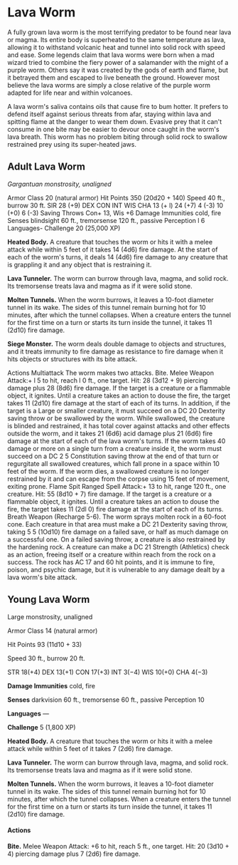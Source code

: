 # Lava Worm
A fully grown lava worm is the most terrifying predator to be found near lava or magma. Its entire body is superheated to the same temperature as lava, allowing it to withstand volcanic heat and tunnel into solid rock with speed and ease. Some legends claim that lava worms were born when a mad wizard tried to combine the fiery power of a salamander with the might of a purple worm. Others say it was created by the gods of earth and flame, but it betrayed them and escaped to live beneath the ground. However most believe the lava worms are simply a close relative of the purple worm adapted for life near and within volcanoes.

A lava worm's saliva contains oils that cause fire to bum hotter. It prefers to defend itself against serious threats from afar, staying within lava and spitting flame at the danger to wear them down. Evasive prey that it can't consume in one bite may be easier to devour once caught in the worm's lava breath. This worm has no problem biting through solid rock to swallow restrained prey using its super-heated jaws.

## Adult Lava Worm
*Gargantuan monstrosity, unaligned*

Armor Class 20 (natural armor)
Hit Points 350 (20d20 + 140)
Speed 40 ft., burrow 30 ft.
SlR
28 (+9)
DEX CON INT WIS CHA
13 (+ l) 24 (+7) 4 (-3) 10 (+0) 6 (-3)
Saving Throws Con+ 13, Wis +6
Damage Immunities cold, fire
Senses blindsight 60 ft., tremorsense 120 ft., passive
Perception l 6
Languages-
Challenge 20 (25,000 XP)

**Heated Body.** A creature that touches the worm or hits it with a melee attack while within 5 feet of it takes 14 (4d6) fire damage. At the start of each of the worm's turns, it deals 14 (4d6) fire damage to any creature that is grappling it and any object that is restraining it.

**Lava Tunneler.** The worm can burrow through lava, magma, and solid rock. Its tremorsense treats lava and magma as if it were solid stone.

**Molten Tunnels.** When the worm burrows, it leaves a 10-foot diameter tunnel in its wake. The sides of this tunnel remain burning hot for 10 minutes, after which the tunnel collapses. When a creature enters the tunnel for the first time on a turn or starts its turn inside the tunnel, it takes 11 (2d10) fire damage.

**Siege Monster.** The worm deals double damage to objects and structures, and it treats immunity to fire damage as resistance to fire damage when it hits objects or structures with its bite attack.

Actions
Multiattack The worm makes two attacks.
Bite. Melee Weapon Attack:+ l 5 to hit, reach l 0 ft., one
target. Hit: 28 (3d12 + 9) piercing damage plus 28 (8d6)
fire damage. If the target is a creature or a flammable
object, it ignites. Until a creature takes an action to douse
the fire, the target takes 11 (2d10) fire damage at the start
of each of its turns. In addition, if the target is a Large or
smaller creature, it must succeed on a DC 20 Dexterity
saving throw or be swallowed by the worm.
While swallowed, the creature is blinded and restrained, it
has total cover against attacks and other effects outside the
worm, and it takes 21 (6d6) acid damage plus 21 (6d6) fire
damage at the start of each of the lava worm's turns. If the
worm takes 40 damage or more on a single turn from a
creature inside it, the worm must succeed on a DC 2 5
Constitution saving throw at the end of that turn or regurgitate
all swallowed creatures, which fall prone in a space
within 10 feet of the worm. If the worm dies, a swallowed
creature is no longer restrained by it and can escape from
the corpse using 15 feet of movement, exiting prone.
Flame Spit Ranged Spell Attack:+ 13 to hit, range 120 ft.,
one creature. Hit: 55 (8d10 + 7) fire damage. If the target
is a creature or a flammable object, it ignites. Until a
creature takes an action to douse the fire, the target takes
11 (2dl 0) fire damage at the start of each of its turns.
Breath Weapon (Recharge 5-6). The worm sprays molten
rock in a 60-foot cone. Each creature in that area must
make a DC 21 Dexterity saving throw, taking 5 5 (1Od10)
fire damage on a failed save, or half as much damage on a
successful one. On a failed saving throw, a creature is also
restrained by the hardening rock. A creature can make a DC
21 Strength (Athletics) check as an action, freeing itself or
a creature within reach from the rock on a success. The
rock has AC 17 and 60 hit points, and it is immune to fire,
poison, and psychic damage, but it is vulnerable to any
damage dealt by a lava worm's bite attack.


## Young Lava Worm
Large monstrosity, unaligned

Armor Class 14 (natural armor)

Hit Points 93 (11d10 + 33)

Speed 30 ft., burrow 20 ft.

STR
18(+4)
DEX
13(+1)
CON
17(+3)
INT
3(−4)
WIS
10(+0)
CHA
4(−3)

**Damage Immunities** cold, fire

**Senses** darkvision 60 ft., tremorsense 60 ft., passive Perception 10

**Languages** —

**Challenge** 5 (1,800 XP)

**Heated Body.** A creature that touches the worm or hits it with a melee attack while within 5 feet of it takes 7 (2d6) fire damage.

**Lava Tunneler.** The worm can burrow through lava, magma, and solid rock. Its tremorsense treats lava and magma as if it were solid stone.

**Molten Tunnels.** When the worm burrows, it leaves a 10-foot diameter tunnel in its wake. The sides of this tunnel remain burning hot for 10 minutes, after which the tunnel collapses. When a creature enters the tunnel for the first time on a turn or starts its turn inside the tunnel, it takes 11 (2d10) fire damage.

#### Actions
**Bite.** Melee Weapon Attack: +6 to hit, reach 5 ft., one target. Hit: 20 (3d10 + 4) piercing damage plus 7 (2d6) fire damage.

